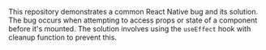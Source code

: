 This repository demonstrates a common React Native bug and its solution. The bug occurs when attempting to access props or state of a component before it's mounted. The solution involves using the `useEffect` hook with cleanup function to prevent this. 